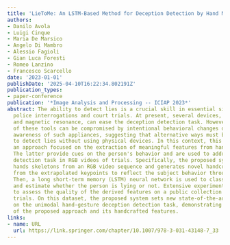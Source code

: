 ```yaml
---
title: 'LieToMe: An LSTM-Based Method for Deception Detection by Hand Movements'
authors:
- Danilo Avola
- Luigi Cinque
- Maria De Marsico
- Angelo Di Mambro
- Alessio Fagioli
- Gian Luca Foresti
- Romeo Lanzino
- Francesco Scarcello
date: '2023-01-01'
publishDate: '2025-04-10T16:22:34.802191Z'
publication_types:
- paper-conference
publication: '*Image Analysis and Processing -- ICIAP 2023*'
abstract: The ability to detect lies is a crucial skill in essential situations like
  police interrogations and court trials. At present, several devices, such as polygraphs
  and magnetic resonance, can ease the deception detection task. However, the effectiveness
  of these tools can be compromised by intentional behavioral changes due to the subject
  awareness of such appliances, suggesting that alternative ways must be explored
  to detect lies without using physical devices. In this context, this paper presents
  an approach focused on the extraction of meaningful features from hand gestures.
  The latter provide cues on the person's behavior and are used to address the deception
  detection task in RGB videos of trials. Specifically, the proposed system extracts
  hands skeletons from an RGB video sequence and generates novel handcrafted features
  from the extrapolated keypoints to reflect the subject behavior through hand movements.
  Then, a long short-term memory (LSTM) neural network is used to classify these features
  and estimate whether the person is lying or not. Extensive experiments were performed
  to assess the quality of the derived features on a public collection of famous real-life
  trials. On this dataset, the proposed system sets new state-of-the-art performance
  on the unimodal hand-gesture deception detection task, demonstrating the effectiveness
  of the proposed approach and its handcrafted features.
links:
- name: URL
  url: https://link.springer.com/chapter/10.1007/978-3-031-43148-7_33
---
```

